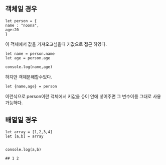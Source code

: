 
## 객체일 경우
```
let person = {
name : "noona",
age:20
}
```
이 객체에서 값을 가져오고싶을때 키값으로 접근 하였다.

```
let name = person.name
let age = person.age

console.log(name,age)
```
하지만 객체분해할수있다.
```
let {name,age} = person
```
이런식으로 person이란 객체에서 키값을 {}이 안에 넣어주면 그 변수이름 그대로 사용 가능하다.

## 배열일 경우

```
let array = [1,2,3,4]
let [a,b] = array


console.log(a,b)

## 1 2 
```
